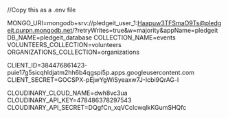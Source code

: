 //Copy this as a .env file

MONGO_URI=mongodb+srv://pledgeit_user_1:Haapuw3TFSmaO9Ts@pledgeit.purpn.mongodb.net/?retryWrites=true&w=majority&appName=pledgeit
DB_NAME=pledgeit_database
COLLECTION_NAME=events
VOLUNTEERS_COLLECTION=volunteers
ORGANIZATIONS_COLLECTION=organizations

CLIENT_ID=384476861423-puie17g5sicqhldjatm2hh6b4qgspi5p.apps.googleusercontent.com
CLIENT_SECRET=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

CLOUDINARY_CLOUD_NAME=dwh8vc3ua
CLOUDINARY_API_KEY=478486378297543
CLOUDINARY_API_SECRET=DQgfCn_xqVCcIcwqlkKGumSHQfc
